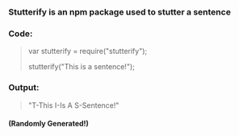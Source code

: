 ### Stutterify is an npm package used to stutter a sentence



### Code:

> var stutterify = require("stutterify");
>
> stutterify("This is a sentence!");
>



### Output:

> "T-This I-Is A S-Sentence!"

#### (Randomly Generated!)
